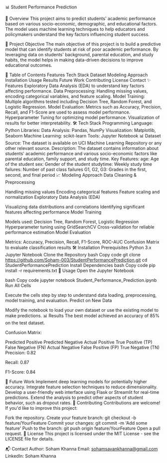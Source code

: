 📊 Student Performance Prediction

🚀 Overview
This project aims to predict students' academic performance based on various socio-economic, demographic, and educational factors. The model uses machine learning techniques to help educators and policymakers understand the key factors influencing student success.

🎯 Project Objective
The main objective of this project is to build a predictive model that can identify students at risk of poor academic performance. By leveraging data on students' background, parental education, and study habits, the model helps in making data-driven decisions to improve educational outcomes.

📁 Table of Contents
Features
Tech Stack
Dataset
Modeling Approach
Installation
Usage
Results
Future Work
Contributing
License
Contact
✨ Features
Exploratory Data Analysis (EDA) to understand key factors affecting performance.
Data Preprocessing: Handling missing values, encoding categorical variables, and feature scaling.
Model Training: Multiple algorithms tested including Decision Tree, Random Forest, and Logistic Regression.
Model Evaluation: Metrics such as Accuracy, Precision, Recall, and F1-Score are used to assess model performance.
Hyperparameter Tuning for optimizing model performance.
Visualization of results for better interpretability.
🛠️ Tech Stack
Programming Language: Python
Libraries:
Data Analysis: Pandas, NumPy
Visualization: Matplotlib, Seaborn
Machine Learning: scikit-learn
Tools: Jupyter Notebook
📊 Dataset
Source: The dataset is available on UCI Machine Learning Repository or any other relevant source.
Description: The dataset contains information about students' academic performance and various socio-economic factors like parental education, family support, and study time.
Key Features:
age: Age of the student
sex: Gender of the student
studytime: Weekly study time
failures: Number of past class failures
G1, G2, G3: Grades in the first, second, and final period
📈 Modeling Approach
Data Cleaning & Preprocessing

Handling missing values
Encoding categorical features
Feature scaling and normalization
Exploratory Data Analysis (EDA)

Visualizing data distributions and correlations
Identifying significant features affecting performance
Model Training

Models used: Decision Tree, Random Forest, Logistic Regression
Hyperparameter tuning using GridSearchCV
Cross-validation for reliable performance estimation
Model Evaluation

Metrics: Accuracy, Precision, Recall, F1-Score, ROC-AUC
Confusion Matrix to evaluate classification results
🛠️ Installation
Prerequisites
Python 3.x
Jupyter Notebook
Clone the Repository
bash
Copy code
git clone https://github.com/Soham-003/StudentPerformancePrediction.git
cd StudentPerformancePrediction
Install Dependencies
bash
Copy code
pip install -r requirements.txt
🚀 Usage
Open the Jupyter Notebook

bash
Copy code
jupyter notebook Student_Performance_Prediction.ipynb
Run All Cells

Execute the cells step by step to understand data loading, preprocessing, model training, and evaluation.
Predict on New Data

Modify the notebook to load your own dataset or use the existing model to make predictions.
📊 Results
The best model achieved an accuracy of 85% on the test dataset.

Confusion Matrix:

Predicted Positive	Predicted Negative
Actual Positive	True Positive (TP)	False Negative (FN)
Actual Negative	False Positive (FP)	True Negative (TN)
Precision: 0.82

Recall: 0.87

F1-Score: 0.84

🔮 Future Work
Implement deep learning models for potentially higher accuracy.
Integrate feature selection techniques to reduce dimensionality.
Develop a user-friendly web interface using Flask or Streamlit for real-time predictions.
Extend the analysis to predict other aspects of student behavior, such as dropout rates.
🤝 Contributing
Contributions are welcome! If you'd like to improve this project:

Fork the repository.
Create your feature branch: git checkout -b feature/YourFeature
Commit your changes: git commit -m 'Add some feature'
Push to the branch: git push origin feature/YourFeature
Open a pull request.
📝 License
This project is licensed under the MIT License - see the LICENSE file for details.

📬 Contact
Author: Soham Khanna
Email: sohamsavankhanna@gmail.com
LinkedIn: Soham Khanna
